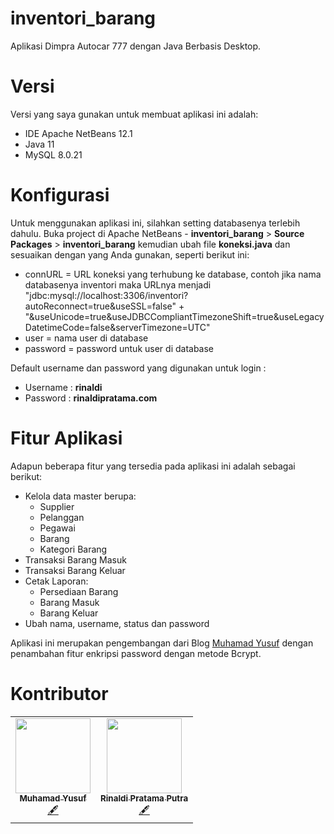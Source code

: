 # inventori_barang
Aplikasi Dimpra Autocar 777 dengan Java Berbasis Desktop.

# Versi
Versi yang saya gunakan untuk membuat aplikasi ini adalah:

- IDE Apache NetBeans 12.1
- Java 11
- MySQL 8.0.21

# Konfigurasi
Untuk menggunakan aplikasi ini, silahkan setting databasenya terlebih dahulu. Buka project di Apache NetBeans - **inventori_barang** > **Source Packages** > **inventori_barang**
kemudian ubah file **koneksi.java** dan sesuaikan dengan yang Anda gunakan, seperti berikut ini:

- connURL = URL koneksi yang terhubung ke database, contoh jika nama databasenya inventori maka URLnya menjadi "jdbc:mysql://localhost:3306/inventori?autoReconnect=true&useSSL=false"
                    + "&useUnicode=true&useJDBCCompliantTimezoneShift=true&useLegacyDatetimeCode=false&serverTimezone=UTC"
- user = nama user di database
- password = password untuk user di database

Default username dan password yang digunakan untuk login : 
- Username : **rinaldi**
- Password : **rinaldipratama.com**

# Fitur Aplikasi
Adapun beberapa fitur yang tersedia pada aplikasi ini adalah sebagai berikut:

- Kelola data master berupa:
  - Supplier
  - Pelanggan
  - Pegawai
  - Barang
  - Kategori Barang
- Transaksi Barang Masuk
- Transaksi Barang Keluar
- Cetak Laporan:
  - Persediaan Barang
  - Barang Masuk
  - Barang Keluar
- Ubah nama, username, status dan password
  
Aplikasi ini merupakan pengembangan dari Blog <a href="https://muhamadyusufppn.blogspot.com/p/aplikasi-inventori-barang-dengan-java.html" target="_blank">Muhamad Yusuf</a>
dengan penambahan fitur enkripsi password dengan metode Bcrypt.

# Kontributor
<table>
  <tr>
    <td align="center">
      <a href="https://github.com/muhamadyusuf"><img src="https://avatars0.githubusercontent.com/u/4905323?s=460&v=4" width="120px;" alt=""/><br /><sub><b>Muhamad Yusuf</b></sub></a><br /><a href="#content-muhamadyusuf" title="Content">🖋</a>
    </td>
    <td align="center">
      <a href="https://github.com/rinaldipratama"><img src="https://avatars0.githubusercontent.com/u/71593600?v=4" width="120px;" alt=""/><br /><sub><b>Rinaldi Pratama Putra</b></sub></a><br /><a href="#content-rinaldipratama" title="Content">🖋</a>
    </td>
  </tr>
</table>
